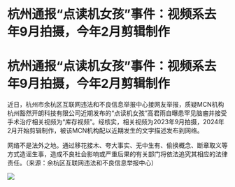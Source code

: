 # 杭州通报“点读机女孩”事件：视频系去年9月拍摄，今年2月剪辑制作

# 杭州通报“点读机女孩”事件：视频系去年9月拍摄，今年2月剪辑制作

近日，杭州市余杭区互联网违法和不良信息举报中心接网友举报，质疑MCN机构杭州豁然开朗科技有限公司近期发布的“点读机女孩”高君雨自曝患罕见脑瘤并接受手术治疗相关视频为“库存视频”。经核实，相关视频为2023年9月拍摄，2024年2月开始剪辑制作，被该MCN机构配以近期发生的文字描述发布到网络。

网络不是法外之地。通过移花接木、夸大事实、无中生有、偷换概念、断章取义等方式造谣生事，造成不良社会影响或严重后果的有关部门将依法追究其相应的法律责任。（来源：余杭区互联网违法和不良信息举报中心）

![](https://inews.gtimg.com/news_bt/OU5w1NnEmKVxL_UN9kptakdXpuhHa1fspmNBIdxo2k_TEAA/1000)

